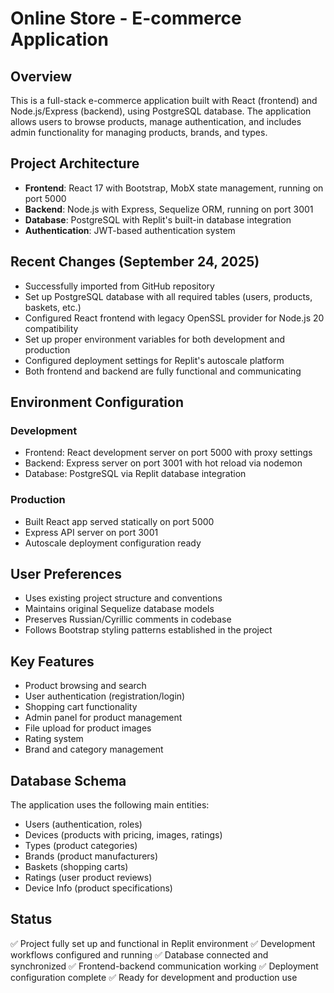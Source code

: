 # Online Store - E-commerce Application

## Overview
This is a full-stack e-commerce application built with React (frontend) and Node.js/Express (backend), using PostgreSQL database. The application allows users to browse products, manage authentication, and includes admin functionality for managing products, brands, and types.

## Project Architecture
- **Frontend**: React 17 with Bootstrap, MobX state management, running on port 5000
- **Backend**: Node.js with Express, Sequelize ORM, running on port 3001  
- **Database**: PostgreSQL with Replit's built-in database integration
- **Authentication**: JWT-based authentication system

## Recent Changes (September 24, 2025)
- Successfully imported from GitHub repository
- Set up PostgreSQL database with all required tables (users, products, baskets, etc.)
- Configured React frontend with legacy OpenSSL provider for Node.js 20 compatibility
- Set up proper environment variables for both development and production
- Configured deployment settings for Replit's autoscale platform
- Both frontend and backend are fully functional and communicating

## Environment Configuration
### Development
- Frontend: React development server on port 5000 with proxy settings
- Backend: Express server on port 3001 with hot reload via nodemon
- Database: PostgreSQL via Replit database integration

### Production  
- Built React app served statically on port 5000
- Express API server on port 3001
- Autoscale deployment configuration ready

## User Preferences
- Uses existing project structure and conventions
- Maintains original Sequelize database models
- Preserves Russian/Cyrillic comments in codebase
- Follows Bootstrap styling patterns established in the project

## Key Features
- Product browsing and search
- User authentication (registration/login)
- Shopping cart functionality  
- Admin panel for product management
- File upload for product images
- Rating system
- Brand and category management

## Database Schema
The application uses the following main entities:
- Users (authentication, roles)
- Devices (products with pricing, images, ratings)
- Types (product categories)
- Brands (product manufacturers)
- Baskets (shopping carts)
- Ratings (user product reviews)
- Device Info (product specifications)

## Status
✅ Project fully set up and functional in Replit environment
✅ Development workflows configured and running
✅ Database connected and synchronized
✅ Frontend-backend communication working
✅ Deployment configuration complete
✅ Ready for development and production use